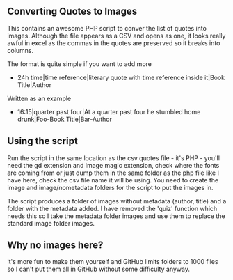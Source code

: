 ## Converting Quotes to Images

This contains an awesome PHP script to conver the list of quotes into images. Although the file appears as a CSV and opens as one, it looks really awful in excel as the commas in the quotes are preserved so it breaks into columns.

The format is quite simple if you want to add more

* 24h time|time reference|literary quote with time reference inside it|Book Title|Author

Written as an example
* 16:15|quarter past four|At a quarter past four he stumbled home drunk|Foo-Book Title|Bar-Author

## Using the script
Run the script in the same location as the csv quotes file - it's PHP - you'll need the gd extension and image magic extension, check where the fonts are coming from or just dump them in the same folder as the php file like I have here, check the csv file name it will be using. You need to create the image and image/nometadata folders for the script to put the images in.

The script produces a folder of images without metadata (author, title) and a folder with the metadata added. I have removed the 'quiz' function which needs this so I take the metadata folder images and use them to replace the standard image folder images.

## Why no images here?
it's more fun to make them yourself and GitHub limits folders to 1000 files so I can't put them all in GitHub without some difficulty anyway.
